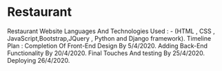 # Restaurant
Restaurant Website
Languages And Technologies Used : - (HTML , CSS , JavaScript,Bootstrap,JQuery , Python and Django framework).
Timeline Plan :
Completion Of Front-End Design By 5/4/2020.
Adding Back-End Functionality By 20/4/2020.
Final Touches And testing By 25/4/2020.
Deploying 26/4/2020.

